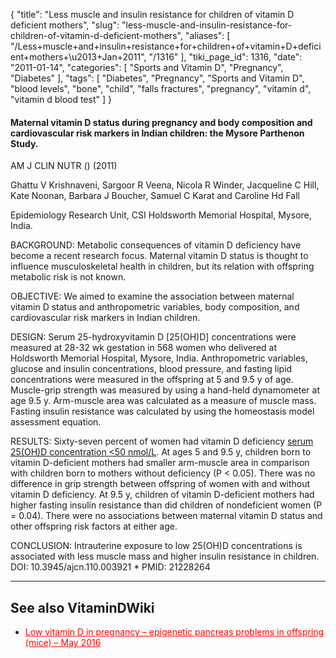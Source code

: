 {
    "title": "Less muscle and insulin resistance for children of vitamin D deficient mothers",
    "slug": "less-muscle-and-insulin-resistance-for-children-of-vitamin-d-deficient-mothers",
    "aliases": [
        "/Less+muscle+and+insulin+resistance+for+children+of+vitamin+D+deficient+mothers+\u2013+Jan+2011",
        "/1316"
    ],
    "tiki_page_id": 1316,
    "date": "2011-01-14",
    "categories": [
        "Sports and Vitamin D",
        "Pregnancy",
        "Diabetes"
    ],
    "tags": [
        "Diabetes",
        "Pregnancy",
        "Sports and Vitamin D",
        "blood levels",
        "bone",
        "child",
        "falls fractures",
        "pregnancy",
        "vitamin d",
        "vitamin d blood test"
    ]
}


#### Maternal vitamin D status during pregnancy and body composition and cardiovascular risk markers in Indian children: the Mysore Parthenon Study.

AM J CLIN NUTR () (2011)

Ghattu V Krishnaveni, Sargoor R Veena, Nicola R Winder, Jacqueline C Hill, Kate Noonan, Barbara J Boucher, Samuel C Karat and Caroline Hd Fall

Epidemiology Research Unit, CSI Holdsworth Memorial Hospital, Mysore, India.

BACKGROUND: Metabolic consequences of vitamin D deficiency have become a recent research focus. Maternal vitamin D status is thought to influence musculoskeletal health in children, but its relation with offspring metabolic risk is not known. 

OBJECTIVE: We aimed to examine the association between maternal vitamin D status and anthropometric variables, body composition, and cardiovascular risk markers in Indian children. 

DESIGN: Serum 25-hydroxyvitamin D <span>[25(OH)D]</span> concentrations were measured at 28-32 wk gestation in 568 women who delivered at Holdsworth Memorial Hospital, Mysore, India. Anthropometric variables, glucose and insulin concentrations, blood pressure, and fasting lipid concentrations were measured in the offspring at 5 and 9.5 y of age. Muscle-grip strength was measured by using a hand-held dynamometer at age 9.5 y. Arm-muscle area was calculated as a measure of muscle mass. Fasting insulin resistance was calculated by using the homeostasis model assessment equation. 

RESULTS: Sixty-seven percent of women had vitamin D deficiency [serum 25(OH)D concentration <50 nmol/L](serum%2025(OH)D%20concentration%20<50%20nmol/L). At ages 5 and 9.5 y, children born to vitamin D-deficient mothers had smaller arm-muscle area in comparison with children born to mothers without deficiency (P < 0.05). There was no difference in grip strength between offspring of women with and without vitamin D deficiency. At 9.5 y, children of vitamin D-deficient mothers had higher fasting insulin resistance than did children of nondeficient women (P = 0.04). There were no associations between maternal vitamin D status and other offspring risk factors at either age. 

CONCLUSION: Intrauterine exposure to low 25(OH)D concentrations is associated with less muscle mass and higher insulin resistance in children. DOI: 10.3945/ajcn.110.003921     * PMID: 21228264

---

## See also VitaminDWiki

* <a href="/posts/low-vitamin-d-in-pregnancy-epigenetic-pancreas-problems-in-offspring-mice" style="color: red; text-decoration: underline;" title="This post/category does not exist yet: Low vitamin D in pregnancy – epigenetic pancreas problems in offspring (mice) – May 2016">Low vitamin D in pregnancy – epigenetic pancreas problems in offspring (mice) – May 2016</a>